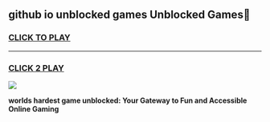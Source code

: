 
## github io unblocked games Unblocked Games👋
<h3>
<a href="https://premium.freeplayer.one?title=github_io_unblocked_games&ref=16F">CLICK TO PLAY</a></h3>
<hr>

<h3>
<a href="https://premium.freeplayer.one?title=github_io_unblocked_games&ref=16F">CLICK 2 PLAY</a>
  
</h3>

<a href="https://premium.freeplayer.one?title=github_io_unblocked_games&ref=16F/"><img src="https://clearcache.store/games.png"></a>


**worlds hardest game unblocked: Your Gateway to Fun and Accessible Online Gaming**
